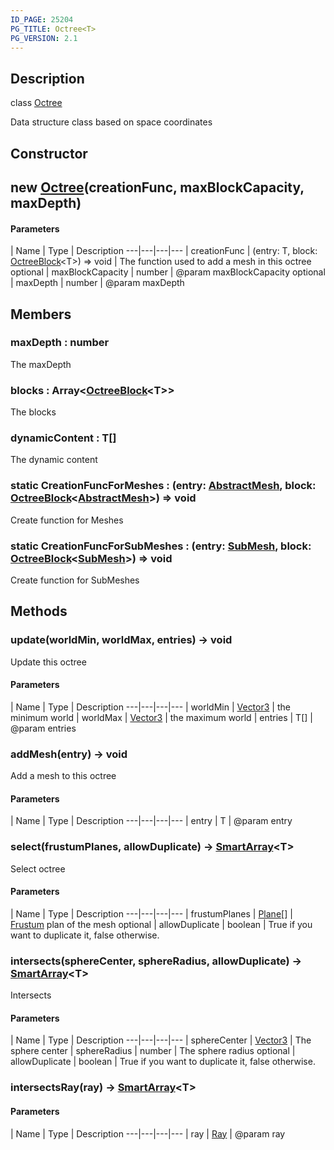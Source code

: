 ```yaml
---
ID_PAGE: 25204
PG_TITLE: Octree<T>
PG_VERSION: 2.1
---
```

## Description

class [Octree](/classes/2.5/Octree)

Data structure class based on space coordinates

## Constructor

## new [Octree](/classes/2.5/Octree)(creationFunc, maxBlockCapacity, maxDepth)



#### Parameters
 | Name | Type | Description
---|---|---|---
 | creationFunc | (entry: T, block: [OctreeBlock](/classes/2.5/OctreeBlock)&lt;T&gt;) =&gt; void |     The function used to add a mesh in this octree
optional | maxBlockCapacity | number |     @param maxBlockCapacity
optional | maxDepth | number |     @param maxDepth
## Members

### maxDepth : number

The maxDepth

### blocks : Array&lt;[OctreeBlock](/classes/2.5/OctreeBlock)&lt;T&gt;&gt;

The blocks

### dynamicContent : T[]

The dynamic content

### static CreationFuncForMeshes : (entry: [AbstractMesh](/classes/2.5/AbstractMesh), block: [OctreeBlock](/classes/2.5/OctreeBlock)&lt;[AbstractMesh](/classes/2.5/AbstractMesh)&gt;) =&gt; void

Create function for Meshes

### static CreationFuncForSubMeshes : (entry: [SubMesh](/classes/2.5/SubMesh), block: [OctreeBlock](/classes/2.5/OctreeBlock)&lt;[SubMesh](/classes/2.5/SubMesh)&gt;) =&gt; void

Create function for SubMeshes

## Methods

### update(worldMin, worldMax, entries) &rarr; void

Update this octree

#### Parameters
 | Name | Type | Description
---|---|---|---
 | worldMin | [Vector3](/classes/2.5/Vector3) |     the minimum world
 | worldMax | [Vector3](/classes/2.5/Vector3) |     the maximum world
 | entries | T[] |     @param entries
### addMesh(entry) &rarr; void

Add a mesh to this octree

#### Parameters
 | Name | Type | Description
---|---|---|---
 | entry | T |     @param entry

### select(frustumPlanes, allowDuplicate) &rarr; [SmartArray](/classes/2.5/SmartArray)&lt;T&gt;

Select octree

#### Parameters
 | Name | Type | Description
---|---|---|---
 | frustumPlanes | [Plane](/classes/2.5/Plane)[] |     [Frustum](/classes/2.5/Frustum) plan of the mesh
optional | allowDuplicate | boolean |     True if you want to duplicate it, false otherwise.
### intersects(sphereCenter, sphereRadius, allowDuplicate) &rarr; [SmartArray](/classes/2.5/SmartArray)&lt;T&gt;

Intersects

#### Parameters
 | Name | Type | Description
---|---|---|---
 | sphereCenter | [Vector3](/classes/2.5/Vector3) |     The sphere center
 | sphereRadius | number |     The sphere radius
optional | allowDuplicate | boolean |     True if you want to duplicate it, false otherwise.
### intersectsRay(ray) &rarr; [SmartArray](/classes/2.5/SmartArray)&lt;T&gt;



#### Parameters
 | Name | Type | Description
---|---|---|---
 | ray | [Ray](/classes/2.5/Ray) |     @param ray


